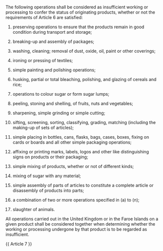 The following operations shall be considered as insufficient working or processing to confer the status of originating products, whether or not the requirements of Article 6 are satisfied:

1. preserving operations to ensure that the products remain in good condition during transport and storage;

2. breaking-up and assembly of packages;

3. washing, cleaning; removal of dust, oxide, oil, paint or other coverings;

4. ironing or pressing of textiles;

5. simple painting and polishing operations;

6. husking, partial or total bleaching, polishing, and glazing of cereals and rice;

7. operations to colour sugar or form sugar lumps;

8. peeling, stoning and shelling, of fruits, nuts and vegetables;

9. sharpening, simple grinding or simple cutting;

10. sifting, screening, sorting, classifying, grading, matching (including the making-up of sets of articles);

11. simple placing in bottles, cans, flasks, bags, cases, boxes, fixing on cards or boards and all other simple packaging operations;

12. affixing or printing marks, labels, logos and other like distinguishing signs on products or their packaging;

13. simple mixing of products, whether or not of different kinds;

14. mixing of sugar with any material; 

15. simple assembly of parts of articles to constitute a complete article or disassembly of products into parts;

16. a combination of two or more operations specified in (a) to (n);

17. slaughter of animals.

All operations carried out in the United Kingdom or in the Faroe Islands on a given product shall be considered together when determining whether the working or processing undergone by that product is to be regarded as insufficient.

{{ Article 7 }}
